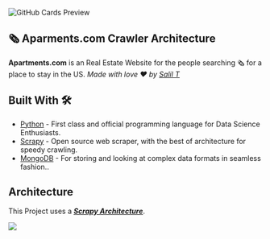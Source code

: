 

![GitHub Cards Preview](https://github.com/TheCodeMonks/TechBytes/blob/master/screenshots/nytimes_card.jpg?raw=true)

## 🗞 Aparments.com Crawler Architecture
**Apartments.com** is an Real Estate Website for the people searching 🗞 for a place to stay in the US. *Made with love ❤️ by [Salil T](https://github.com/trehansalil)*



## Built With 🛠
- [Python](https://www.python.org/) - First class and official programming language for Data Science Enthusiasts.
- [Scrapy](https://docs.scrapy.org/en/latest/index.html) - Open source web scraper, with the best of architecture for speedy crawling.
- [MongoDB](https://pymongo.readthedocs.io/en/stable/) - For storing and looking at complex data formats in seamless fashion..


## Architecture

This Project uses a [***Scrapy Architecture***](https://docs.scrapy.org/en/latest/topics/architecture.html).

![](https://github.com/TheCodeMonks/Notes-App/blob/master/screenshots/ANDROID%20ROOM%20DB%20DIAGRAM.jpg)